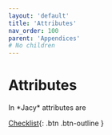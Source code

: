 ```yaml
---
layout: 'default'
title: 'Attributes'
nav_order: 100
parent: 'Appendices'
# No children
---
```


# Attributes

In \*Jacy\* attributes are

[Checklist](appendices\checklist.md){: .btn .btn-outline }
    